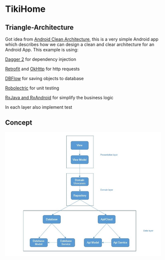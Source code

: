 # TikiHome
## Triangle-Architecture

Got idea from [Android Clean Architecture](https://github.com/android10/Android-CleanArchitecture), this is a very simple Android app which describes how we can design a clean and clear architecture for an Android App. This example is using:

[Dagger 2](http://google.github.io/dagger/) for dependency injection

[Retrofit](http://square.github.io/retrofit/) and [OkHttp](http://square.github.io/okhttp/) for http requests

[DBFlow](https://github.com/Raizlabs/DBFlow) for saving objects to database

[Robolectric](http://robolectric.org/) for unit testing

[RxJava and RxAndroid](https://github.com/ReactiveX/RxJava) for simplify the business logic

In each layer also implement test

## Concept

![](https://github.com/LouisChain/TikiHome/blob/master/concept.jpg)
